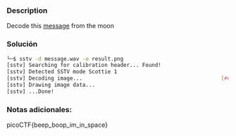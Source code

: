 ### Description
Decode this [message](https://jupiter.challenges.picoctf.org/static/d6fcea5e3c6433680ea4f914e24fab61/message.wav) from the moon
### Solución 

``` bash
└─$ sstv -d message.wav -o result.png
[sstv] Searching for calibration header... Found!    
[sstv] Detected SSTV mode Scottie 1
[sstv] Decoding image...                                            [####################################################################################################] 100%
[sstv] Drawing image data...
[sstv] ...Done!
```

### Notas adicionales:

picoCTF{beep_boop_im_in_space}